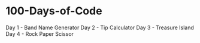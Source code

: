 # 100-Days-of-Code

Day 1 - Band Name Generator
Day 2 - Tip Calculator
Day 3 - Treasure Island
Day 4 - Rock Paper Scissor
